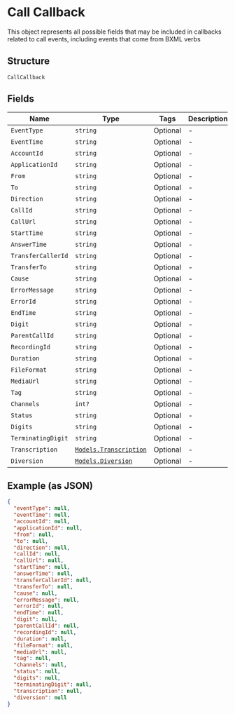 
# Call Callback

This object represents all possible fields that may be included in callbacks related to call events, including events that come from BXML verbs

## Structure

`CallCallback`

## Fields

| Name | Type | Tags | Description |
|  --- | --- | --- | --- |
| `EventType` | `string` | Optional | - |
| `EventTime` | `string` | Optional | - |
| `AccountId` | `string` | Optional | - |
| `ApplicationId` | `string` | Optional | - |
| `From` | `string` | Optional | - |
| `To` | `string` | Optional | - |
| `Direction` | `string` | Optional | - |
| `CallId` | `string` | Optional | - |
| `CallUrl` | `string` | Optional | - |
| `StartTime` | `string` | Optional | - |
| `AnswerTime` | `string` | Optional | - |
| `TransferCallerId` | `string` | Optional | - |
| `TransferTo` | `string` | Optional | - |
| `Cause` | `string` | Optional | - |
| `ErrorMessage` | `string` | Optional | - |
| `ErrorId` | `string` | Optional | - |
| `EndTime` | `string` | Optional | - |
| `Digit` | `string` | Optional | - |
| `ParentCallId` | `string` | Optional | - |
| `RecordingId` | `string` | Optional | - |
| `Duration` | `string` | Optional | - |
| `FileFormat` | `string` | Optional | - |
| `MediaUrl` | `string` | Optional | - |
| `Tag` | `string` | Optional | - |
| `Channels` | `int?` | Optional | - |
| `Status` | `string` | Optional | - |
| `Digits` | `string` | Optional | - |
| `TerminatingDigit` | `string` | Optional | - |
| `Transcription` | [`Models.Transcription`](/doc/Voice/models/transcription.md) | Optional | - |
| `Diversion` | [`Models.Diversion`](/doc/Voice/models/diversion.md) | Optional | - |

## Example (as JSON)

```json
{
  "eventType": null,
  "eventTime": null,
  "accountId": null,
  "applicationId": null,
  "from": null,
  "to": null,
  "direction": null,
  "callId": null,
  "callUrl": null,
  "startTime": null,
  "answerTime": null,
  "transferCallerId": null,
  "transferTo": null,
  "cause": null,
  "errorMessage": null,
  "errorId": null,
  "endTime": null,
  "digit": null,
  "parentCallId": null,
  "recordingId": null,
  "duration": null,
  "fileFormat": null,
  "mediaUrl": null,
  "tag": null,
  "channels": null,
  "status": null,
  "digits": null,
  "terminatingDigit": null,
  "transcription": null,
  "diversion": null
}
```

